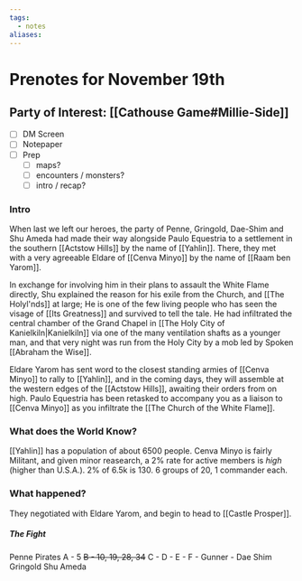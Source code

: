 ```yaml
---
tags:
  - notes
aliases:
---
```


# Prenotes for November 19th
## Party of Interest: [[Cathouse Game#Millie-Side]]
- [ ] DM Screen
- [ ] Notepaper
- [ ] Prep
	- [ ] maps?
	- [ ] encounters / monsters?
	- [ ] intro / recap?

### Intro
When last we left our heroes, the party of Penne, Gringold, Dae-Shim and Shu Ameda had made their way alongside Paulo Equestria to a settlement in the southern [[Actstow Hills]] by the name of [[Yahlin]]. There, they met with a very agreeable Eldare of [[Cenva Minyo]] by the name of [[Raam ben Yarom]]. 

In exchange for involving him in their plans to assault the White Flame directly, Shu explained the reason for his exile from the Church, and [[The Holyl'nds]] at large; He is one of the few living people who has seen the visage of [[Its Greatness]] and survived to tell the tale. He had infiltrated the central chamber of the Grand Chapel in [[The Holy City of Kanielkiln|Kanielkiln]] via one of the many ventilation shafts as a younger man, and that very night was run from the Holy City by a mob led by Spoken [[Abraham the Wise]]. 

Eldare Yarom has sent word to the closest standing armies of [[Cenva Minyo]] to rally to [[Yahlin]], and in the coming days, they will assemble at the western edges of the [[Actstow Hills]], awaiting their orders from on high. Paulo Equestria has been retasked to accompany you as a liaison to [[Cenva Minyo]] as you infiltrate the [[The Church of the White Flame]].

### What does the World Know?

[[Yahlin]] has a population of about 6500 people. Cenva Minyo is fairly Militant, and given minor reasearch, a 2% rate for active members is *high* (higher than U.S.A.). 2% of 6.5k is 130. 6 groups of 20, 1 commander each.

### What happened?

They negotiated with Eldare Yarom, and begin to head to [[Castle Prosper]].

##### The Fight
Penne
Pirates
A - 5
~~B - 10, 19, 28, 34~~
C -
D -
E -
F -
Gunner - 
Dae Shim
Gringold
Shu Ameda

